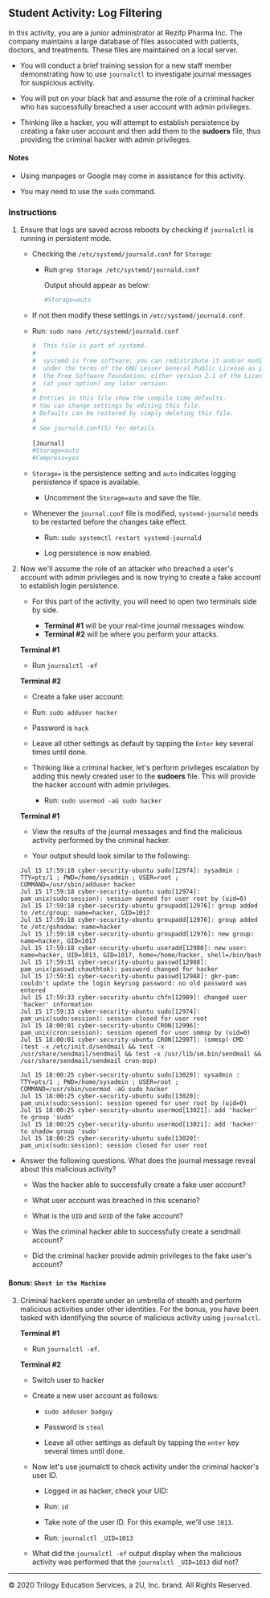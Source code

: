 ## Student Activity: Log Filtering
 
In this activity, you are a junior administrator at Rezifp Pharma Inc. The company maintains a large database of files associated with patients, doctors, and treatments. These files are maintained on a local server.
 
- You will conduct a brief training session for a new staff member demonstrating how to use `journalctl` to investigate journal messages for suspicious activity.
 
- You will put on your black hat and assume the role of a criminal hacker who has successfully breached a user account with admin privileges.
 
- Thinking like a hacker, you will attempt to establish persistence by creating a fake user account and then add them to the **sudoers** file, thus providing the criminal hacker with admin privileges.
 
#### Notes

- Using manpages or Google may come in assistance for this activity. 

- You may need to use the `sudo` command.

### Instructions
  
1. Ensure that logs are saved across reboots by checking if `journalctl` is running in persistent mode. 

   - Checking the `/etc/systemd/journald.conf` for `Storage`:
 
     - Run `grep Storage /etc/systemd/journald.conf`
 
       Output should appear as below:
    
        ```bash
        #Storage=auto
        ```
    - If not then modify these settings in `/etc/systemd/journald.conf`.
 
     - Run: `sudo nano /etc/systemd/journald.conf`
 
       ```bash
       #  This file is part of systemd.
       #
       #  systemd is free software; you can redistribute it and/or modify it
       #  under the terms of the GNU Lesser General Public License as published by
       #  the Free Software Foundation; either version 2.1 of the License, or
       #  (at your option) any later version.
       #
       # Entries in this file show the compile time defaults.
       # You can change settings by editing this file.
       # Defaults can be restored by simply deleting this file.
       #
       # See journald.conf(5) for details.
 
       [Journal]
       #Storage=auto
       #Compress=yes
       ```
 
     - `Storage=` is the persistence setting and `auto` indicates logging persistence if space is available.
 
       - Uncomment the `Storage=auto` and save the file.
 
    - Whenever the `journal.conf` file is modified, `systemd-journald` needs to be restarted before the changes take effect.
 
      - Run: `sudo systemctl restart systemd-journald`
 
      - Log persistence is now enabled.
 
2. Now we'll assume the role of an attacker who breached a user's account with admin privileges and is now trying to create a fake account to establish login persistence.

    - For this part of the activity, you will need to open two terminals side by side.
 
      - **Terminal #1** will be your real-time journal messages window.
      - **Terminal #2** will be where you perform your attacks.
 
   **Terminal #1**
 
     - Run `journalctl -ef`
 
   **Terminal #2**
 
     - Create a fake user account:
 
      - Run: `sudo adduser hacker`
      - Password is `hack`
      - Leave all other settings as default by tapping the `Enter` key several times until done.
 
    - Thinking like a criminal hacker, let's perform privileges escalation by adding this newly created user to the **sudoers** file. This will provide the hacker account with admin privileges.
 
      - Run: `sudo usermod -aG sudo hacker`
 
   **Terminal #1**
 
    - View the results of the journal messages and find the malicious activity performed by the criminal hacker.
 
    - Your output should look similar to the following:
 
     ```
     Jul 15 17:59:18 cyber-security-ubuntu sudo[12974]: sysadmin : TTY=pts/1 ; PWD=/home/sysadmin ; USER=root ; COMMAND=/usr/sbin/adduser hacker
     Jul 15 17:59:18 cyber-security-ubuntu sudo[12974]: pam_unix(sudo:session): session opened for user root by (uid=0)
     Jul 15 17:59:18 cyber-security-ubuntu groupadd[12976]: group added to /etc/group: name=hacker, GID=1017
     Jul 15 17:59:18 cyber-security-ubuntu groupadd[12976]: group added to /etc/gshadow: name=hacker
     Jul 15 17:59:18 cyber-security-ubuntu groupadd[12976]: new group: name=hacker, GID=1017
     Jul 15 17:59:18 cyber-security-ubuntu useradd[12980]: new user: name=hacker, UID=1013, GID=1017, home=/home/hacker, shell=/bin/bash
     Jul 15 17:59:31 cyber-security-ubuntu passwd[12988]: pam_unix(passwd:chauthtok): password changed for hacker
     Jul 15 17:59:31 cyber-security-ubuntu passwd[12988]: gkr-pam: couldn't update the login keyring password: no old password was entered
     Jul 15 17:59:33 cyber-security-ubuntu chfn[12989]: changed user 'hacker' information
     Jul 15 17:59:33 cyber-security-ubuntu sudo[12974]: pam_unix(sudo:session): session closed for user root
     Jul 15 18:00:01 cyber-security-ubuntu CRON[12996]: pam_unix(cron:session): session opened for user smmsp by (uid=0)
     Jul 15 18:00:01 cyber-security-ubuntu CRON[12997]: (smmsp) CMD (test -x /etc/init.d/sendmail && test -x /usr/share/sendmail/sendmail && test -x /usr/lib/sm.bin/sendmail && /usr/share/sendmail/sendmail cron-msp)

     Jul 15 18:00:25 cyber-security-ubuntu sudo[13020]: sysadmin : TTY=pts/1 ; PWD=/home/sysadmin ; USER=root ; COMMAND=/usr/sbin/usermod -aG sudo hacker
     Jul 15 18:00:25 cyber-security-ubuntu sudo[13020]: pam_unix(sudo:session): session opened for user root by (uid=0)
     Jul 15 18:00:25 cyber-security-ubuntu usermod[13021]: add 'hacker' to group 'sudo'
     Jul 15 18:00:25 cyber-security-ubuntu usermod[13021]: add 'hacker' to shadow group 'sudo'
     Jul 15 18:00:25 cyber-security-ubuntu sudo[13020]: pam_unix(sudo:session): session closed for user root
     ```

 - Answer the following questions. What does the journal message reveal about this malicious activity?
 
   - Was the hacker able to successfully create a fake user account?
 
   - What user account was breached in this scenario?

   - What is the `UID` and `GUID` of the fake account?
  
   - Was the criminal hacker able to successfully create a sendmail account?
 
   - Did the criminal hacker provide admin privileges to the fake user's account?
  
#### Bonus: `Ghost in the Machine`
 
3. Criminal hackers operate under an umbrella of stealth and perform malicious activities under other identities. For the bonus, you have been tasked with identifying the source of malicious activity using `journalctl`.
 
   **Terminal #1**

     - Run `journalctl -ef`.
 
   **Terminal #2**

     - Switch user to hacker

     - Create a new user account as follows:
 
       - `sudo adduser badguy`
 
       - Password is `steal`
 
       - Leave all other settings as default by tapping the `enter` key several times until done.
 
     - Now let's use journalctl to check activity under the criminal hacker's user ID.
 
       - Logged in as hacker, check your UID:
 
       - Run: `id`
 
       - Take note of the user ID. For this example, we'll use `1013`.
 
       - Run: `journalctl _UID=1013`
 
     - What did the `journalctl -ef` output display when the malicious activity was performed that the `journalctl _UID=1013` did not?
 
 
---
© 2020 Trilogy Education Services, a 2U, Inc. brand. All Rights Reserved. 

